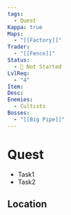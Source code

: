 ```yaml
---
tags:
  - Quest
Kappa: true
Maps:
  - "[[Factory]]"
Trader:
  - "[[Fence]]"
Status:
  - 🛑 Not Started
LvlReq:
  - "4"
Item: 
Desc: 
Enemies:
  - Cultists
Bosses:
  - "[[Big Pipe]]"
---
```

# Quest

* Task1
* Task2
## Location

